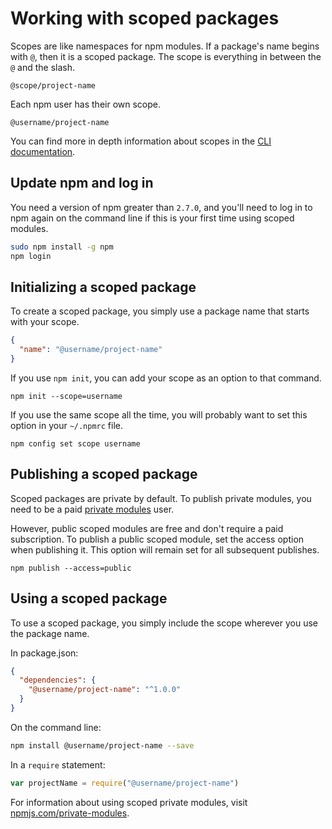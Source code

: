<!--
title: 13 - Working with scoped packages
featured: true
-->

# Working with scoped packages

Scopes are like namespaces for npm modules. If a package's name begins with `@`, then it is a scoped package. The scope is everything in between the `@` and the slash.

```
@scope/project-name
```

Each npm user has their own scope.

```
@username/project-name
```

You can find more in depth information about scopes in the [CLI documentation](https://docs.npmjs.com/misc/scope#publishing-public-scoped-packages-to-the-public-npm-registry).

## Update npm and log in

You need a version of npm greater than `2.7.0`, and you'll need to log in to npm again
on the command line if this is your first time using scoped modules.

```sh
sudo npm install -g npm
npm login
```

## Initializing a scoped package

To create a scoped package, you simply use a package name that starts with your scope.

```json
{
  "name": "@username/project-name"
}
```

If you use `npm init`, you can add your scope as an option to that command.

```
npm init --scope=username
```

If you use the same scope all the time, you will probably want to set this option in your `~/.npmrc` file.

```
npm config set scope username
```

## Publishing a scoped package

Scoped packages are private by default. To publish private modules, you need to be a paid [private modules](https://www.npmjs.com/private-modules) user.

However, public scoped modules are free and don't require a paid subscription. To publish a public scoped module, set the access option when publishing it. This option will remain set for all subsequent publishes.

```
npm publish --access=public
```

## Using a scoped package

To use a scoped package, you simply include the scope wherever you use the package name.

In package.json:

```json
{
  "dependencies": {
    "@username/project-name": "^1.0.0"
  }
}
```

On the command line:

```sh
npm install @username/project-name --save
```

In a `require` statement:

```js
var projectName = require("@username/project-name")
```

For information about using scoped private modules, visit [npmjs.com/private-modules](https://www.npmjs.com/private-modules).
